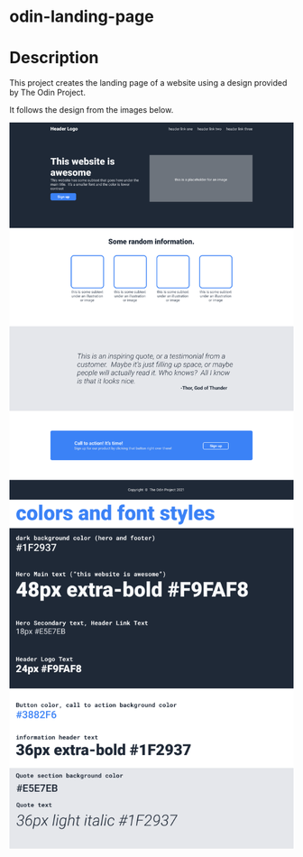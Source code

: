  # odin-landing-page

# Description
This project creates the landing page of a website using a design provided by The Odin Project.

It follows the design from the images below.

<img src="01.png" alt="Full Design">

<img src="02.png" alt="Color and Fonts">


